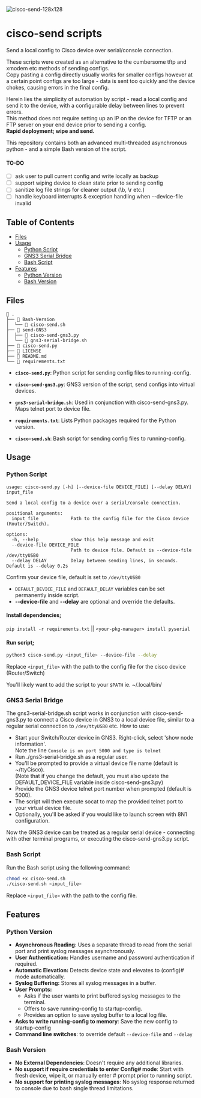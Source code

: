 
![cisco-send-128x128](https://github.com/MrPenguin07/cisco-send/assets/127086564/afb724e9-8302-41f9-a461-0057d2348ed3)
# cisco-send scripts

Send a local config to Cisco device over serial/console connection. 

These scripts were created as an alternative to the cumbersome tftp and xmodem etc methods of sending configs.  
Copy pasting a config directly usually works for smaller configs however at a certain point configs are too large - data is sent too quickly and the device chokes, causing errors in the final config.  

Herein lies the simplicity of automation by script - read a local config and send it to the device, with a configurable delay between lines to prevent errors.  
This method does not require setting up an IP on the device for TFTP or an FTP server on your end device prior to sending a config.  
**Rapid deployment; wipe and send.**

This repository contains both an advanced multi-threaded asynchronous python - and a simple Bash version of the script.

#### TO-DO 
- [ ] ask user to pull current config and write locally as backup
- [ ] support wiping device to clean state prior to sending config
- [ ] sanitize log file strings for cleaner output (\b, \r etc.)
- [ ] handle keyboard interrupts & exception handling when --device-file invalid
  
## Table of Contents

- [Files](#files)
- [Usage](#usage)
  - [Python Script](#python-script)
  - [GNS3 Serial Bridge](#gns3-serial-bridge)
  - [Bash Script](#bash-script)
- [Features](#features)
  - [Python Version](#python-version)
  - [Bash Version](#bash-version)

## Files
```
 .
├──  Bash-Version
│  └──  cisco-send.sh
├──  send-GNS3
│  ├──  cisco-send-gns3.py
│  └──  gns3-serial-bridge.sh
├──  cisco-send.py
├──  LICENSE
├──  README.md
└──  requirements.txt
```
- **`cisco-send.py`**: Python script for sending config files to running-config.

- **`cisco-send-gns3.py`**: GNS3 version of the script, send configs into virtual devices.
- **`gns3-serial-bridge.sh`**: Used in conjunction with cisco-send-gns3.py. Maps telnet port to device file.

- **`requirements.txt`**: Lists Python packages required for the Python version.
- **`cisco-send.sh`**: Bash script for sending config files to running-config.

## Usage

### Python Script

```
usage: cisco-send.py [-h] [--device-file DEVICE_FILE] [--delay DELAY] input_file

Send a local config to a device over a serial/console connection.

positional arguments:
  input_file            Path to the config file for the Cisco device (Router/Switch).

options:
  -h, --help            show this help message and exit
  --device-file DEVICE_FILE
                        Path to device file. Default is --device-file /dev/ttyUSB0
  --delay DELAY         Delay between sending lines, in seconds. Default is --delay 0.2s
```

Confirm your device file, default is set to `/dev/ttyUSB0`  
  + `DEFAULT_DEVICE_FILE` and `DEFAULT_DELAY` variables can be set permanently inside script.
  + **--device-file** and **--delay** are optional and override the defaults.

#### Install dependencies;  
`pip install -r requirements.txt` || `<your-pkg-manager> install pyserial`

#### Run script;
```bash
python3 cisco-send.py <input_file> --device-file --delay
```

Replace `<input_file>` with the path to the config file for the cisco device (Router/Switch)  


You'll likely want to add the script to your `$PATH` ie. ~/.local/bin/ 

### GNS3 Serial Bridge

The gns3-serial-bridge.sh script works in conjunction with cisco-send-gns3.py to connect a Cisco device in GNS3 to a local device file, similar to a regular serial connection to `/dev/ttyUSB0` etc.
How to use:

 + Start your Switch/Router device in GNS3. Right-click, select 'show node information'.  
   Note the line `Console is on port 5000 and type is telnet`
 + Run ./gns3-serial-bridge.sh as a regular user.
 + You'll be prompted to provide a virtual device file name (default is ~/ttyCisco).  
   (Note that if you change the default, you must also update the DEFAULT_DEVICE_FILE variable inside cisco-send-gns3.py)
 + Provide the GNS3 device telnet port number when prompted (default is 5000).
 + The script will then execute socat to map the provided telnet port to your virtual device file.
 + Optionally, you'll be asked if you would like to launch screen with 8N1 configuration.

Now the GNS3 device can be treated as a regular serial device - connecting with other terminal programs, or executing the cisco-send-gns3.py script.

### Bash Script

Run the Bash script using the following command:

```bash
chmod +x cisco-send.sh
./cisco-send.sh <input_file>
```

Replace `<input_file>` with the path to the config file.

## Features

### Python Version

- **Asynchronous Reading**: Uses a separate thread to read from the serial port and print syslog messages asynchronously.
- **User Authentication:** Handles username and password authentication if required.
- **Automatic Elevation:** Detects device state and elevates to (config)# mode automatically.
- **Syslog Buffering:** Stores all syslog messages in a buffer.
- **User Prompts:**
  +  Asks if the user wants to print buffered syslog messages to the terminal.
  +  Offers to save running-config to startup-config.
  +  Provides an option to save syslog buffer to a local log file.
- **Asks to write running-config to memory**: Save the new config to startup-config
- **Command line switches**: to override default `--device-file` and `--delay`

### Bash Version

- **No External Dependencies**: Doesn't require any additional libraries.
- **No support if require credentials to enter Config# mode**: Start with fresh device, wipe it, or manually enter # prompt prior to running script.
- **No support for printing syslog messages**: No syslog response returned to console due to bash single thread limitations.
